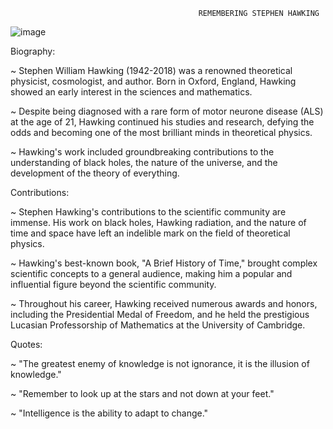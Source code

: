                                               REMEMBERING STEPHEN HAWKING

![image](https://github.com/linsey9534/tribute-website/assets/140651301/3c79d77f-ec70-4829-be4d-7b508e7b2f6b)

Biography:

~ Stephen William Hawking (1942-2018) was a renowned theoretical physicist, cosmologist, and author. Born in Oxford, England, Hawking showed an early interest in the sciences and mathematics.

~ Despite being diagnosed with a rare form of motor neurone disease (ALS) at the age of 21, Hawking continued his studies and research, defying the odds and becoming one of the most brilliant minds in theoretical physics.

~ Hawking's work included groundbreaking contributions to the understanding of black holes, the nature of the universe, and the development of the theory of everything.

Contributions:

~ Stephen Hawking's contributions to the scientific community are immense. His work on black holes, Hawking radiation, and the nature of time and space have left an indelible mark on the field of theoretical physics.

~ Hawking's best-known book, "A Brief History of Time," brought complex scientific concepts to a general audience, making him a popular and influential figure beyond the scientific community.

~ Throughout his career, Hawking received numerous awards and honors, including the Presidential Medal of Freedom, and he held the prestigious Lucasian Professorship of Mathematics at the University of Cambridge.

Quotes:

~  "The greatest enemy of knowledge is not ignorance, it is the illusion of knowledge."

~ "Remember to look up at the stars and not down at your feet."

~ "Intelligence is the ability to adapt to change."

